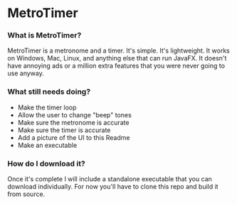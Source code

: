 # MetroTimer

### What is MetroTimer?

MetroTimer is a metronome and a timer. It's simple. It's lightweight. It works on Windows, Mac, Linux, and anything
else that can run JavaFX. It doesn't have annoying ads or a million extra features that you were never going to use 
anyway.

### What still needs doing?

- Make the timer loop
- Allow the user to change "beep" tones
- Make sure the metronome is accurate
- Make sure the timer is accurate
- Add a picture of the UI to this Readme
- Make an executable

### How do I download it?

Once it's complete I will include a standalone executable that you can download individually. For now you'll have to
clone this repo and build it from source.
